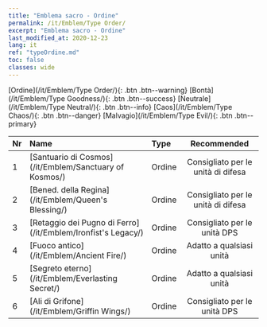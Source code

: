 ```yaml
---
title: "Emblema sacro - Ordine"
permalink: /it/Emblem/Type Order/
excerpt: "Emblema sacro - Ordine"
last_modified_at: 2020-12-23
lang: it
ref: "typeOrdine.md"
toc: false
classes: wide
---
```


  [Ordine](/it/Emblem/Type Order/){: .btn .btn--warning}   [Bontà](/it/Emblem/Type Goodness/){: .btn .btn--success}   [Neutrale](/it/Emblem/Type Neutral/){: .btn .btn--info}   [Caos](/it/Emblem/Type Chaos/){: .btn .btn--danger}   [Malvagio](/it/Emblem/Type Evil/){: .btn .btn--primary} 

  |  Nr  |             Name            |    Type    |   Recommended   |
  |:-----|:----------------------------|:-----------|:---------------:|
  | 1 | [Santuario di Cosmos](/it/Emblem/Sanctuary of Kosmos/) | Ordine | Consigliato per le unità di difesa | 
  | 2 | [Bened. della Regina](/it/Emblem/Queen's Blessing/) | Ordine | Consigliato per le unità di difesa | 
  | 3 | [Retaggio dei Pugno di Ferro](/it/Emblem/Ironfist's Legacy/) | Ordine | Consigliato per le unità DPS | 
  | 4 | [Fuoco antico](/it/Emblem/Ancient Fire/) | Ordine | Adatto a qualsiasi unità | 
  | 5 | [Segreto eterno](/it/Emblem/Everlasting Secret/) | Ordine | Adatto a qualsiasi unità | 
  | 6 | [Ali di Grifone](/it/Emblem/Griffin Wings/) | Ordine | Consigliato per le unità DPS | 
